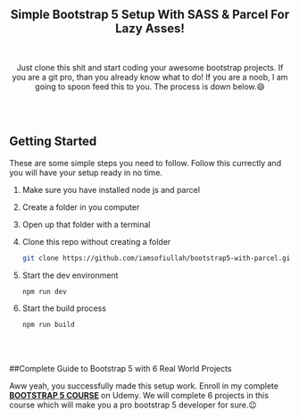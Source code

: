 <h2 align="center">Simple Bootstrap 5 Setup With SASS & Parcel For Lazy Asses!</h1>
<br />
<p align="center">Just clone this shit and start coding your awesome bootstrap projects. If you are a git pro, than you already know what to do! If you are a noob, I am going to spoon feed this to you. The process is down below.😄</p>
<br />
<br />

<!-- GETTING STARTED -->
## Getting Started

These are some simple steps you need to follow.
Follow this currectly and you will have your setup ready in no time.

1. Make sure you have installed node js and parcel

2. Create a folder in you computer

3. Open up that folder with a terminal

4. Clone this repo without creating a folder

   ```sh
   git clone https://github.com/iamsofiullah/bootstrap5-with-parcel.git .
   ```
5. Start the dev environment

   ```sh
   npm run dev
   ```
6. Start the build process

   ```sh
   npm run build
   ```
   <br />
   <br />
<!-- Course -->
##Complete Guide to Bootstrap 5 with 6 Real World Projects
   
Aww yeah, you successfully made this setup work. Enroll in my complete <strong><a href="https://www.udemy.com/course/complete-guide-to-bootstrap/?referralCode=C33D50A3EFA30E6CC6CE">BOOTSTRAP 5 COURSE</a></strong> on Udemy. We will complete 6 projects in this course which will make you a pro bootstrap 5 developer for sure.😉
   
